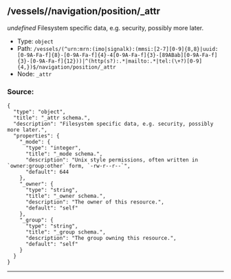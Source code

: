 ## /vessels/<RegExp>/navigation/position/_attr

*undefined*
Filesystem specific data, e.g. security, possibly more later.

* Type: `object`
* Path: `/vessels/(^urn:mrn:(imo|signalk):(mmsi:[2-7][0-9]{8,8}|uuid:[0-9A-Fa-f]{8}-[0-9A-Fa-f]{4}-4[0-9A-Fa-f]{3}-[89ABab][0-9A-Fa-f]{3}-[0-9A-Fa-f]{12}))|^(http(s?):.*|mailto:.*|tel:(\+?)[0-9]{4,})$/navigation/position/_attr`
* Node: `_attr`

### Source:
```
{
  "type": "object",
  "title": "_attr schema.",
  "description": "Filesystem specific data, e.g. security, possibly more later.",
  "properties": {
    "_mode": {
      "type": "integer",
      "title": "_mode schema.",
      "description": "Unix style permissions, often written in `owner:group:other` form, `-rw-r--r--`",
      "default": 644
    },
    "_owner": {
      "type": "string",
      "title": "_owner schema.",
      "description": "The owner of this resource.",
      "default": "self"
    },
    "_group": {
      "type": "string",
      "title": "_group schema.",
      "description": "The group owning this resource.",
      "default": "self"
    }
  }
}
```

---
